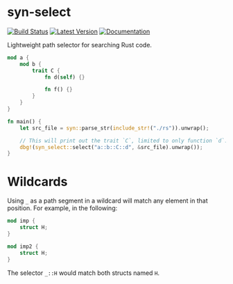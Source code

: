 # syn-select

[![Build Status](https://travis-ci.org/TedDriggs/syn-select.svg?branch=master)](https://travis-ci.org/TedDriggs/syn-select)
[![Latest Version](https://img.shields.io/crates/v/syn-select.svg)](https://crates.io/crates/syn-select)
[![Documentation](https://docs.rs/syn-select/badge.svg)](https://docs.rs/syn-select)

Lightweight path selector for searching Rust code.

```rust
mod a {
    mod b {
        trait C {
            fn d(self) {}

            fn f() {}
        }
    }
}

fn main() {
    let src_file = syn::parse_str(include_str!("./rs")).unwrap();

    // This will print out the trait `C`, limited to only function `d`.
    dbg!(syn_select::select("a::b::C::d", &src_file).unwrap());
}
```

# Wildcards
Using `_` as a path segment in a wildcard will match any element in that position.
For example, in the following:

```rust
mod imp {
    struct H;
}

mod imp2 {
    struct H;
}
```

The selector `_::H` would match both structs named `H`.